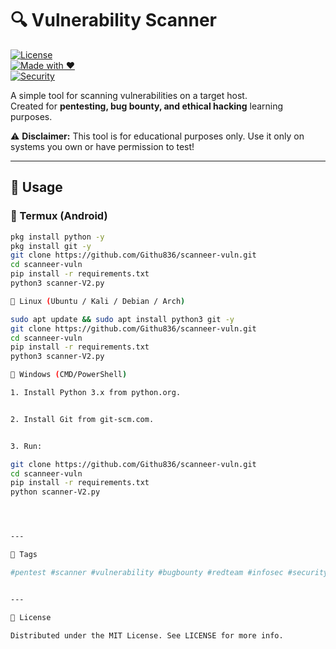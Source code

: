 # 🔍 Vulnerability Scanner

[![License](https://img.shields.io/badge/license-MIT-green.svg)](LICENSE)  
[![Made with ❤️](https://img.shields.io/badge/Made%20with-%F0%9F%92%9B-red.svg)]()  
[![Security](https://img.shields.io/badge/security-scanner-blue.svg)]()  

A simple tool for scanning vulnerabilities on a target host.  
Created for **pentesting, bug bounty, and ethical hacking** learning purposes.  

⚠️ **Disclaimer:** This tool is for educational purposes only. Use it only on systems you own or have permission to test!  

---

## 📲 Usage  

### 🔹 Termux (Android)
```bash
pkg install python -y
pkg install git -y
git clone https://github.com/Githu836/scanneer-vuln.git
cd scanneer-vuln
pip install -r requirements.txt
python3 scanner-V2.py

🔹 Linux (Ubuntu / Kali / Debian / Arch)

sudo apt update && sudo apt install python3 git -y
git clone https://github.com/Githu836/scanneer-vuln.git
cd scanneer-vuln
pip install -r requirements.txt
python3 scanner-V2.py

🔹 Windows (CMD/PowerShell)

1. Install Python 3.x from python.org.


2. Install Git from git-scm.com.


3. Run:

git clone https://github.com/Githu836/scanneer-vuln.git
cd scanneer-vuln
pip install -r requirements.txt
python scanner-V2.py




---

📎 Tags

#pentest #scanner #vulnerability #bugbounty #redteam #infosec #security


---

📖 License

Distributed under the MIT License. See LICENSE for more info.
